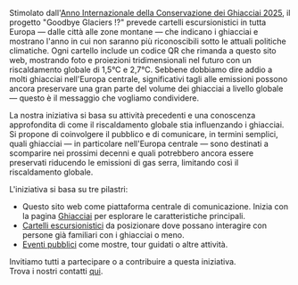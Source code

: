 Stimolato dall'[Anno Internazionale della Conservazione dei Ghiacciai 2025](https://www.un-glaciers.org/fr), il progetto "Goodbye Glaciers !?" prevede cartelli escursionistici in tutta Europa — dalle città alle zone montane — che indicano i ghiacciai e mostrano l'anno in cui non saranno più riconoscibili sotto le attuali politiche climatiche. Ogni cartello include un codice QR che rimanda a questo sito web, mostrando foto e proiezioni tridimensionali nel futuro con un riscaldamento globale di 1,5°C e 2,7°C. Sebbene dobbiamo dire addio a molti ghiacciai nell'Europa centrale, significativi tagli alle emissioni possono ancora preservare una gran parte del volume dei ghiacciai a livello globale — questo è il messaggio che vogliamo condividere.

La nostra iniziativa si basa su attività precedenti e una conoscenza approfondita di come il riscaldamento globale stia influenzando i ghiacciai. Si propone di coinvolgere il pubblico e di comunicare, in termini semplici, quali ghiacciai — in particolare nell'Europa centrale — sono destinati a scomparire nei prossimi decenni e quali potrebbero ancora essere preservati riducendo le emissioni di gas serra, limitando così il riscaldamento globale.

L'iniziativa si basa su tre pilastri:  
- Questo sito web come piattaforma centrale di comunicazione. Inizia con la pagina <a href="{{ site.baseurl }}/glaciers/">Ghiacciai</a> per esplorare le caratteristiche principali.  
- <a href="{{ site.baseurl }}/signposts/">Cartelli escursionistici</a> da posizionare dove possano interagire con persone già familiari con i ghiacciai o meno. 
- <a href="{{ site.baseurl }}/events/">Eventi pubblici</a> come mostre, tour guidati o altre attività.

Invitiamo tutti a partecipare o a contribuire a questa iniziativa.  
Trova i nostri contatti <a href="{{ site.baseurl }}/about/">qui</a>.


